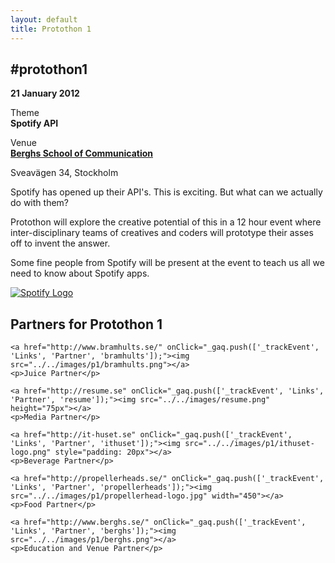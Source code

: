 ```yaml
---
layout: default
title: Protothon 1
---
```

<div class="box">
    <div id="event">
        <h2>#protothon1</h2>
        <p><strong>21 January 2012</strong></p>
        <p>Theme<br><strong>Spotify API</strong></p>
        <p>Venue<br><a href="http://www.berghs.se/" onClick="_gaq.push(['_trackEvent', 'Links', 'Partner', 'berghs']);"><strong>Berghs School of Communication</strong></a></p>
        <p>Sveavägen 34, Stockholm</p>
    </div>
    <p>Spotify has opened up their API's. This is exciting. But what can we actually do with them?</p>
    <p>Protothon will explore the creative potential of this in a 12 hour event where inter-disciplinary teams of creatives and coders will prototype their asses off to invent the answer.</p>
    <p>Some fine people from Spotify will be present at the event to teach us all we need to know about Spotify apps.</p>
    <p class="center"><a href="http://spotify.com"><img src="../../images/p1/spotify-logo.png" alt="Spotify Logo"></a></p>
</div>

<div class="box">
    <h2>Partners for Protothon 1</h2>

    <a href="http://www.bramhults.se/" onClick="_gaq.push(['_trackEvent', 'Links', 'Partner', 'bramhults']);"><img src="../../images/p1/bramhults.png"></a>
    <p>Juice Partner</p>

    <a href="http://resume.se" onClick="_gaq.push(['_trackEvent', 'Links', 'Partner', 'resume']);"><img src="../../images/resume.png" height="75px"></a>
    <p>Media Partner</p>

    <a href="http://it-huset.se" onClick="_gaq.push(['_trackEvent', 'Links', 'Partner', 'ithuset']);"><img src="../../images/p1/ithuset-logo.png" style="padding: 20px"></a>
    <p>Beverage Partner</p>

    <a href="http://propellerheads.se/" onClick="_gaq.push(['_trackEvent', 'Links', 'Partner', 'propellerheads']);"><img src="../../images/p1/propellerhead-logo.jpg" width="450"></a>
    <p>Food Partner</p>

    <a href="http://www.berghs.se/" onClick="_gaq.push(['_trackEvent', 'Links', 'Partner', 'berghs']);"><img src="../../images/p1/berghs.png"></a>
    <p>Education and Venue Partner</p>

</div>